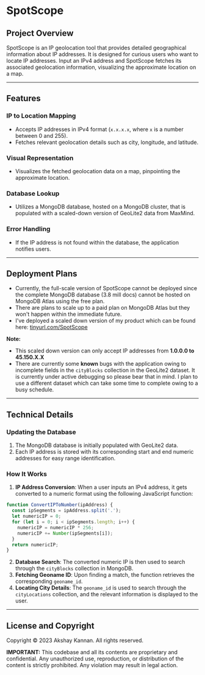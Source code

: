 # SpotScope

## Project Overview

SpotScope is an IP geolocation tool that provides detailed geographical information about IP addresses. It is designed for curious users who want to locate IP addresses. Input an IPv4 address and SpotScope fetches its associated geolocation information, visualizing the approximate location on a map.

---

## Features

### IP to Location Mapping
- Accepts IP addresses in IPv4 format (`x.x.x.x`, where `x` is a number between 0 and 255).
- Fetches relevant geolocation details such as city, longitude, and latitude.

### Visual Representation
- Visualizes the fetched geolocation data on a map, pinpointing the approximate location.

### Database Lookup
- Utilizes a MongoDB database, hosted on a MongoDB cluster, that is populated with a scaled-down version of GeoLite2 data from MaxMind.

### Error Handling
- If the IP address is not found within the database, the application notifies users.

---

## Deployment Plans

- Currently, the full-scale version of SpotScope cannot be deployed since the complete MongoDB database (3.8 mill docs) cannot be hosted on MongoDB Atlas using the free plan. 
- There are plans to scale up to a paid plan on MongoDB Atlas but they won't happen within the immediate future.
- I've deployed a scaled down version of my product which can be found here: [tinyurl.com/SpotScope](https://tinyurl.com/SpotScope)

**Note:** 
- This scaled down version can only accept IP addresses from **1.0.0.0 to 45.150.X.X** 
- There are currently some **known** bugs with the application owing to incomplete fields in the `cityBlocks` collection in the GeoLite2 dataset. It is currently under active debugging so please bear that in mind. I plan to use a different dataset which can take some time to complete owing to a busy schedule.

---

## Technical Details

### Updating the Database

1. The MongoDB database is initially populated with GeoLite2 data.
2. Each IP address is stored with its corresponding start and end numeric addresses for easy range identification.

### How It Works

1. **IP Address Conversion**: When a user inputs an IPv4 address, it gets converted to a numeric format using the following JavaScript function:

``` javascript
function ConvertIPToNumber(ipAddress) {
  const ipSegments = ipAddress.split('.');
  let numericIP = 0;
  for (let i = 0; i < ipSegments.length; i++) {
    numericIP = numericIP * 256;
    numericIP += Number(ipSegments[i]);
  }
  return numericIP;
}
```

2. **Database Search**: The converted numeric IP is then used to search through the `cityBlocks` collection in MongoDB.
3. **Fetching Geoname ID**: Upon finding a match, the function retrieves the corresponding `geoname_id`.
4. **Locating City Details**: The `geoname_id` is used to search through the `cityLocations` collection, and the relevant information is displayed to the user.

---

## License and Copyright
Copyright © 2023 Akshay Kannan. All rights reserved.

**IMPORTANT:** This codebase and all its contents are proprietary and confidential. Any unauthorized use, reproduction, or distribution of the content is strictly prohibited. Any violation may result in legal action.
